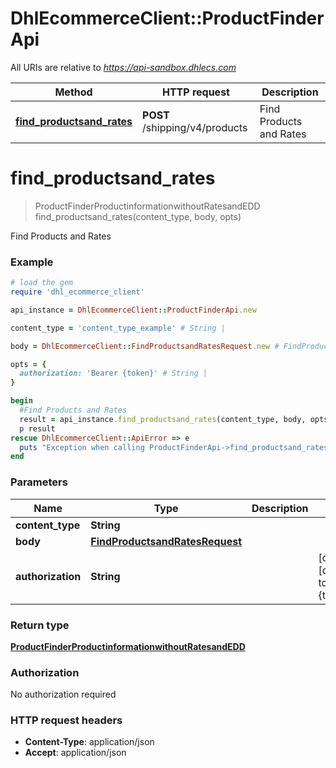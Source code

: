 # DhlEcommerceClient::ProductFinderApi

All URIs are relative to *https://api-sandbox.dhlecs.com*

Method | HTTP request | Description
------------- | ------------- | -------------
[**find_productsand_rates**](ProductFinderApi.md#find_productsand_rates) | **POST** /shipping/v4/products | Find Products and Rates


# **find_productsand_rates**
> ProductFinderProductinformationwithoutRatesandEDD find_productsand_rates(content_type, body, opts)

Find Products and Rates

### Example
```ruby
# load the gem
require 'dhl_ecommerce_client'

api_instance = DhlEcommerceClient::ProductFinderApi.new

content_type = 'content_type_example' # String |

body = DhlEcommerceClient::FindProductsandRatesRequest.new # FindProductsandRatesRequest |

opts = {
  authorization: 'Bearer {token}' # String |
}

begin
  #Find Products and Rates
  result = api_instance.find_productsand_rates(content_type, body, opts)
  p result
rescue DhlEcommerceClient::ApiError => e
  puts "Exception when calling ProductFinderApi->find_productsand_rates: #{e}"
end
```

### Parameters

Name | Type | Description  | Notes
------------- | ------------- | ------------- | -------------
 **content_type** | **String**|  |
 **body** | [**FindProductsandRatesRequest**](FindProductsandRatesRequest.md)|  |
 **authorization** | **String**|  | [optional] [default to Bearer {token}]

### Return type

[**ProductFinderProductinformationwithoutRatesandEDD**](ProductFinderProductinformationwithoutRatesandEDD.md)

### Authorization

No authorization required

### HTTP request headers

 - **Content-Type**: application/json
 - **Accept**: application/json



